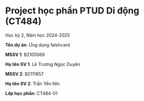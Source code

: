 # Project học phần PTUD Di động (CT484)

Học kỳ 2, Năm học 2024-2025

**Tên dự án**: Ứng dụng falshcard

**MSSV 1**: B2105569

**Họ tên SV 1**: Lê Trương Ngọc Duyên

**MSSV 2**: B2111857

**Họ tên SV 2**: Trần Yến Nhi

**Lớp học phần**: CT484-01
